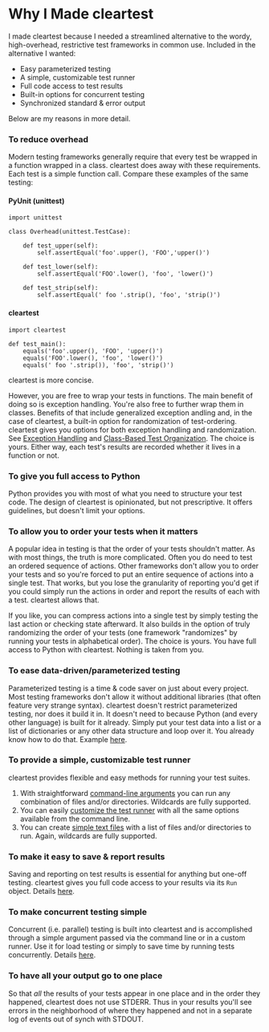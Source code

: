 # Why I Made cleartest

I made cleartest because I needed a streamlined alternative to the wordy, high-overhead, restrictive test frameworks in common use. Included in the alternative I wanted:

* Easy parameterized testing
* A simple, customizable test runner
* Full code access to test results
* Built-in options for concurrent testing
* Synchronized standard & error output


 Below are my reasons in more detail.

### To reduce overhead

Modern testing frameworks generally require that every test be wrapped in a function wrapped in a class. cleartest does away with these requirements. Each test is a simple function call. Compare these examples of the same testing:

#### PyUnit (unittest)
```
import unittest

class Overhead(unittest.TestCase):

    def test_upper(self):
        self.assertEqual('foo'.upper(), 'FOO','upper()')
    
    def test_lower(self):
        self.assertEqual('FOO'.lower(), 'foo', 'lower()')

    def test_strip(self):
        self.assertEqual(' foo '.strip(), 'foo', 'strip()')
```

#### cleartest
```
import cleartest

def test_main():
    equals('foo'.upper(), 'FOO', 'upper()')
    equals('FOO'.lower(), 'foo', 'lower()')
    equals(' foo '.strip()), 'foo', 'strip()') 
```

cleartest is more concise.

However, you are free to wrap your tests in functions. The main benefit of doing so is exception handling. You're also free to further wrap them in classes. Benefits of that include generalized exception andling and, in the case of cleartest, a built-in option for randomization of test-ordering. cleartest gives you options for both exception handling and randomization. See [Exception Handling](readme.md#exception-handling) and [Class-Based Test Organization](readme.md#class-based-test-organization). The choice is yours. Either way, each test's results are recorded whether it lives in a function or not.

### To give you full access to Python

Python provides you with most of what you need to structure your test code. The design of cleartest is opinionated, but not prescriptive. It offers guidelines, but doesn't limit your options.

### To allow you to order your tests when it matters

A popular idea in testing is that the order of your tests shouldn't matter. As with most things, the truth is more complicated. Often you do need to test an ordered sequence of actions. Other frameworks don't allow you to order your tests and so you're forced to put an entire sequence of actions into a single test. That works, but you lose the granularity of reporting you'd get if you could simply run the actions in order and report the results of each with a test. cleartest allows that.

If you like, you can compress actions into a single test by simply testing the last action or checking state afterward. It also builds in the option of truly randomizing the order of your tests (one framework "randomizes" by running your tests in alphabetical order). The choice is yours. You have full access to Python with cleartest. Nothing is taken from you.

### To ease data-driven/parameterized testing

Parameterized testing is a time & code saver on just about every project. Most testing frameworks don't allow it without additional libraries (that often feature very strange syntax). cleartest doesn't restrict parameterized testing, nor does it build it in. It doesn't need to because Python (and every other language) is built for it already. Simply put your test data into a list or a list of dictionaries or any other data structure and loop over it. You already know how to do that. Example [here](readme.md#data-driven-testing).

### To provide a simple, customizable test runner

cleartest provides flexible and easy methods for running your test suites.
1. With straightforward [command-line arguments](readme.md#organizing-and-running-your-scripts) you can run any combination of files and/or directories. Wildcards are fully supported.
2. You can easily [customize the test runner](readme.md#custom-runners-and-saving-results) with all the same options available from the command line.
3. You can create [simple text files](readme.md#--file-file--f-file) with a list of files and/or directories to run. Again, wildcards are fully supported.

### To make it easy to save & report results

Saving and reporting on test results is essential for anything but one-off testing. cleartest gives you full code access to your results via its `Run` object. Details [here](readme.md#custom-runners-and-saving-results).

### To make concurrent testing simple

Concurrent (i.e. parallel) testing is built into cleartest and is accomplished through a simple argument passed via the command line or in a custom runner. Use it for load testing or simply to save time by running tests concurrently. Details [here](readme.md#testing-in-parallel).

### To have all your output go to one place

So that *all* the results of your tests appear in one place and in the order they happened, cleartest does not use STDERR. Thus in your results you'll see errors in the neighborhood of where they happened and not in a separate log of events out of synch with STDOUT.
